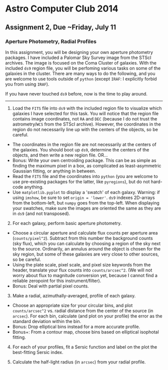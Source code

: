 Astro Computer Club 2014
========================

Assignment 2, Due ~Friday, July 11
----------------------------------

### Aperture Photometry, Radial Profiles

In this assignment, you will be designing your own aperture photometry packages.  I have included a Palomar Sky Survey image from the STScI archives.  The image is focused on the Coma Cluster of galaxies.  With the included ```ds9``` region file, you will be perfoming various tasks on some of the galaxies in the cluster.  There are many ways to do the following, and you are welcome to use tools outside of ```python``` (except ```IRAF```:  I explicitly forbid you from using ```IRAF```).

  If you have never touched ```ds9``` before, now is the time to play around.

------
1) Load the ```FITS``` file into ```ds9``` with the included region file to visualize which galaxies I have selected for this task.  You will notice that the region file contains image coordinates, not ```RA``` and ```DEC``` (because I do not trust the astrometry/```WCS``` from the STScI archive).  However, the coordinates in the region do not necessarily line up with the centers of the objects, so be careful.
  * The coordinates in the region file are not necessarily at the centers of the galaxies.  You should boot up ```ds9```, determine the centers of the objects, and then write a new region file.  OR...
  * Bonus: Write your own centroiding package.  This can be as simple as finding the maximum pixel in a box, as complicated as least-asymmetric Gaussian fitting, or anything in between.
  * Read the ```FITS``` file and the coordinates into ```python``` (you are welcome to use pre-existing packages for the latter, like ```pyregions```), but do not hard-code anything.
  * Use ```matplotlib.pyplot``` to display a 'swatch' of each galaxy.  Warning:  if using ```imshow```, be sure to set ```origin = 'lower'```.  ```ds9``` indexes 2D-arrays from the bottom-left, but ```numpy``` goes from the top-left.  When displaying your swatches, make sure the images are oriented the same as they are in ```ds9``` (and not transposed).

2) For each galaxy, perform basic aperture photometry.
  * Choose a circular aperture and calculate flux counts per aperture area (```counts/pixel^2```).  Subtract from this number the background counts (sky flux), which you can calculate by choosing a region of the sky next to the source.  Ordinarily, an annulus around the object is chosen for the sky region, but some of these galaxies are very close to other sources, so be careful. 
  * Using the plate scale, pixel scale, and pixel size keywords from the header, translate your flux counts into ```counts/arcsec^2```.  (We will not worry about flux to magnitude conversion yet, because I cannot find a reliable zeropoint for this instrument/filter).
  * Bonus:  Deal with partial pixel counts.

3) Make a radial, azimuthally-averaged, profile of each galaxy.
  * Choose an appropriate size for your circular bins, and plot ```counts/arcsec^2``` vs. radial distance from the center of the source (in ```arcsec```).  For each bin, calculate (and plot on your profile) the error as the standard deviation within the bin.
  * Bonus:   Drop elliptical bins instead for a more accurate profile.
  * Bonus+:  From a contour map, choose bins based on elliptical isophotal fitting.

4) For each of your profiles, fit a Sersic function and label on the plot the best-fitting Sersic index.

5) Calculate the half-light radius (in ```arcsec```) from your radial profile.
